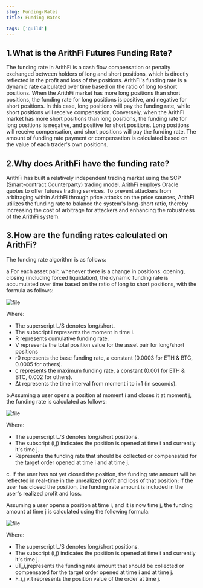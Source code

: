 ```yaml
---
slug: Funding-Rates
title: Funding Rates

tags: ['guild']
---
```



## 1.What is the ArithFi Futures Funding Rate?
The funding rate in ArithFi is a cash flow compensation or penalty exchanged between holders of long and short positions, which is directly reflected in the profit and loss of the positions. ArithFi's funding rate is a dynamic rate calculated over time based on the ratio of long to short positions. When the ArithFi market has more long positions than short positions, the funding rate for long positions is positive, and negative for short positions. In this case, long positions will pay the funding rate, while short positions will receive compensation. Conversely, when the ArithFi market has more short positions than long positions, the funding rate for long positions is negative, and positive for short positions. Long positions will receive compensation, and short positions will pay the funding rate. The amount of funding rate payment or compensation is calculated based on the value of each trader's own positions.

## 2.Why does ArithFi have the funding rate?
ArithFi has built a relatively independent trading market using the SCP (Smart-contract Counterparty) trading model. ArithFi employs Oracle quotes to offer futures trading services. To prevent attackers from arbitraging within ArithFi through price attacks on the price sources, ArithFi utilizes the funding rate to balance the system's long-short ratio, thereby increasing the cost of arbitrage for attackers and enhancing the robustness of the ArithFi system.

## 3.How are the funding rates calculated on ArithFi?
The funding rate algorithm is as follows:

a.For each asset pair, whenever there is a change in positions: opening, closing (including forced liquidation), the dynamic funding rate is accumulated over time based on the ratio of long to short positions, with the formula as follows:

![file](https://nftstorage.link/ipfs/bafkreidnubgm2hzwgvx3gayquwmqdbtzhvfjizs6gfffq7qi2qaidbaj6y)


Where:
- The superscript L/S denotes long/short.
- The subscript i represents the moment in time i.
- R represents cumulative funding rate.
- V represents the total position value for the asset pair for long/short positions
- r0 represents the base funding rate, a constant (0.0003 for ETH & BTC, 0.0005 for others).
- c represents the maximum funding rate, a constant (0.001 for ETH & BTC, 0.002 for others).
- Δt represents the time interval from moment i to i+1 (in seconds).

b.Assuming a user opens a position at moment i and closes it at moment j, the funding rate is calculated as follows:

![file](https://nftstorage.link/ipfs/bafkreid4im5wb4humheeayyhgmv63fy3aqowcp3sy3jirorxzoierssinm)

Where:
- The superscript L/S denotes long/short positions.
- The subscript (i,j) indicates the position is opened at time i and currently it's time j.
- Represents the funding rate that should be collected or compensated for the target order opened at time i and at time j.

c. If the user has not yet closed the position, the funding rate amount will be reflected in real-time in the unrealized profit and loss of that position; if the user has closed the position, the funding rate amount is included in the user's realized profit and loss.

Assuming a user opens a position at time i, and it is now time j, the funding amount at time j is calculated using the following formula:

![file](https://nftstorage.link/ipfs/bafkreigaqkgiignsqjvueubc6oapceoa2pfenyssftddvrm2k6qoiulxxy)

Where:
- The superscript L/S denotes long/short positions.
- The subscript (i,j) indicates the position is opened at time i and currently it's time j.
- uT_i,jrepresents the funding rate amount that should be collected or compensated for the target order opened at time i and at time j.
-  F_i,j v_t represents the position value of the order at time j.

